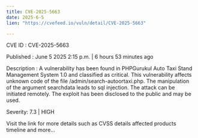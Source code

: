 ```yaml
---
title: CVE-2025-5663
date: 2025-6-5
lien: "https://cvefeed.io/vuln/detail/CVE-2025-5663"

---
```


CVE ID : CVE-2025-5663

Published :  June 5
2025
2:15 p.m. | 6 hours
53 minutes ago

Description : A vulnerability has been found in PHPGurukul Auto Taxi Stand Management System 1.0 and classified as critical. This vulnerability affects unknown code of the file /admin/search-autoortaxi.php. The manipulation of the argument searchdata leads to sql injection. The attack can be initiated remotely. The exploit has been disclosed to the public and may be used.

Severity: 7.3 | HIGH

Visit the link for more details
such as CVSS details
affected products
timeline
and more...

